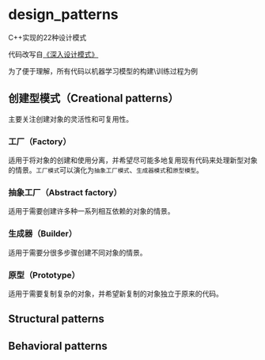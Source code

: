# design_patterns

C++实现的22种设计模式

代码改写自[《深入设计模式》](https://refactoring.guru/design-patterns)

为了便于理解，所有代码以机器学习模型的构建\训练过程为例

## 创建型模式（Creational patterns）

主要关注创建对象的灵活性和可复用性。

### 工厂（Factory）

适用于将对象的创建和使用分离，并希望尽可能多地复用现有代码来处理新型对象的情景。`工厂模式`可以演化为`抽象工厂模式`、`生成器模式`和`原型模型`。

### 抽象工厂（Abstract factory）

适用于需要创建许多种一系列相互依赖的对象的情景。

### 生成器（Builder）

适用于需要分很多步骤创建不同对象的情景。

### 原型（Prototype）

适用于需要复制复杂的对象，并希望新复制的对象独立于原来的代码。

## Structural patterns

## Behavioral patterns

